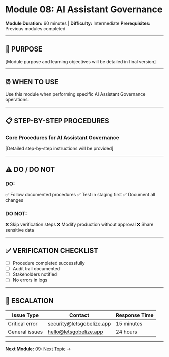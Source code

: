 # Module 08: AI Assistant Governance

**Module Duration:** 60 minutes | **Difficulty:** Intermediate
**Prerequisites:** Previous modules completed

---

## 🎯 **PURPOSE**

[Module purpose and learning objectives will be detailed in final version]

---

## ⏰ **WHEN TO USE**

Use this module when performing specific AI Assistant Governance operations.

---

## 📋 **STEP-BY-STEP PROCEDURES**

### **Core Procedures for AI Assistant Governance**

[Detailed step-by-step instructions will be provided]

---

## ⚠️ **DO / DO NOT**

### **DO:**
✅ Follow documented procedures
✅ Test in staging first
✅ Document all changes

### **DO NOT:**
❌ Skip verification steps
❌ Modify production without approval
❌ Share sensitive data

---

## ✅ **VERIFICATION CHECKLIST**

- [ ] Procedure completed successfully
- [ ] Audit trail documented
- [ ] Stakeholders notified
- [ ] No errors in logs

---

## 🚨 **ESCALATION**

| **Issue Type** | **Contact** | **Response Time** |
|----------------|-------------|-------------------|
| Critical error | security@letsgobelize.app | 15 minutes |
| General issues | hello@letsgobelize.app | 24 hours |

---

**Next Module:** [09: Next Topic](#) →
